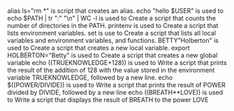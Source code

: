 alias ls="rm *" is script that creates an alias.
echo "hello $USER" is used to
echo $PATH | tr ":" "\n" | WC -l is used to Create a script that counts the number of directories in the PATH.
printenv is used to Create a script that lists environment variables.
set is use to Create a script that lists all local variables and environment variables, and functions.
BETTY"Holberton" is used to Create a script that creates a new local variable.
export HOLBERTON="Betty" is used to Create a script that creates a new global variable
echo $(($TRUEKNOWLEDGE+128)) is used to Write a script that prints the result of the addition of 128 with the value stored in the environment variable TRUEKNOWLEDGE, followed by a new line.
echo $((POWER/DIVIDE)) is used to Write a script that prints the result of POWER divided by DIVIDE, followed by a new line
echo $(($BREATH**LOVE)) is used to Write a script that displays the result of BREATH to the power LOVE
